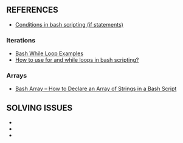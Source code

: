 


## REFERENCES
- [Conditions in bash scripting (if statements)](https://www.pluralsight.com/resources/blog/cloud/conditions-in-bash-scripting-if-statements)

### Iterations
- [Bash While Loop Examples](https://www.cyberciti.biz/faq/bash-while-loop/)
- [How to use for and while loops in bash scripting?](https://codedamn.com/news/linux/how-to-use-for-and-while-loops-in-bash-scripting)

### Arrays
- [Bash Array – How to Declare an Array of Strings in a Bash Script](https://www.freecodecamp.org/news/bash-array-how-to-declare-an-array-of-strings-in-a-bash-script/)


## SOLVING ISSUES
- []()
- []()
- []()